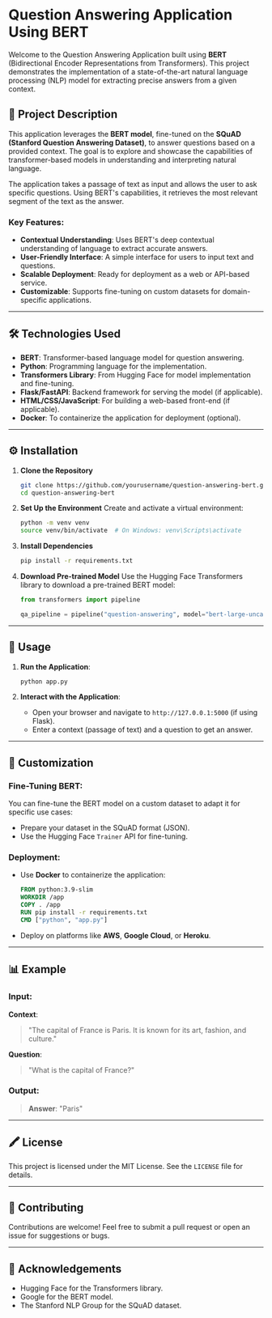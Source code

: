 # Question Answering Application Using BERT

Welcome to the Question Answering Application built using **BERT** (Bidirectional Encoder Representations from Transformers). This project demonstrates the implementation of a state-of-the-art natural language processing (NLP) model for extracting precise answers from a given context.

## 📖 Project Description

This application leverages the **BERT model**, fine-tuned on the **SQuAD (Stanford Question Answering Dataset)**, to answer questions based on a provided context. The goal is to explore and showcase the capabilities of transformer-based models in understanding and interpreting natural language.

The application takes a passage of text as input and allows the user to ask specific questions. Using BERT's capabilities, it retrieves the most relevant segment of the text as the answer.

### Key Features:
- **Contextual Understanding**: Uses BERT's deep contextual understanding of language to extract accurate answers.
- **User-Friendly Interface**: A simple interface for users to input text and questions.
- **Scalable Deployment**: Ready for deployment as a web or API-based service.
- **Customizable**: Supports fine-tuning on custom datasets for domain-specific applications.

---

## 🛠️ Technologies Used

- **BERT**: Transformer-based language model for question answering.
- **Python**: Programming language for the implementation.
- **Transformers Library**: From Hugging Face for model implementation and fine-tuning.
- **Flask/FastAPI**: Backend framework for serving the model (if applicable).
- **HTML/CSS/JavaScript**: For building a web-based front-end (if applicable).
- **Docker**: To containerize the application for deployment (optional).

---

## ⚙️ Installation

1. **Clone the Repository**
   ```bash
   git clone https://github.com/yourusername/question-answering-bert.git
   cd question-answering-bert
   ```

2. **Set Up the Environment**
   Create and activate a virtual environment:
   ```bash
   python -m venv venv
   source venv/bin/activate  # On Windows: venv\Scripts\activate
   ```

3. **Install Dependencies**
   ```bash
   pip install -r requirements.txt
   ```

4. **Download Pre-trained Model**
   Use the Hugging Face Transformers library to download a pre-trained BERT model:
   ```python
   from transformers import pipeline

   qa_pipeline = pipeline("question-answering", model="bert-large-uncased-whole-word-masking-finetuned-squad")
   ```

---

## 🚀 Usage

1. **Run the Application**:
   ```bash
   python app.py
   ```

2. **Interact with the Application**:
   - Open your browser and navigate to `http://127.0.0.1:5000` (if using Flask).
   - Enter a context (passage of text) and a question to get an answer.

---

## 🔧 Customization

### Fine-Tuning BERT:
You can fine-tune the BERT model on a custom dataset to adapt it for specific use cases:
- Prepare your dataset in the SQuAD format (JSON).
- Use the Hugging Face `Trainer` API for fine-tuning.

### Deployment:
- Use **Docker** to containerize the application:
   ```dockerfile
   FROM python:3.9-slim
   WORKDIR /app
   COPY . /app
   RUN pip install -r requirements.txt
   CMD ["python", "app.py"]
   ```
- Deploy on platforms like **AWS**, **Google Cloud**, or **Heroku**.

---

## 📊 Example

### Input:
**Context**:
> "The capital of France is Paris. It is known for its art, fashion, and culture."

**Question**:
> "What is the capital of France?"

### Output:
> **Answer**: "Paris"

---

## 🖍️ License

This project is licensed under the MIT License. See the `LICENSE` file for details.

---

## 🤝 Contributing

Contributions are welcome! Feel free to submit a pull request or open an issue for suggestions or bugs.

---

## 🌟 Acknowledgements

- Hugging Face for the Transformers library.
- Google for the BERT model.
- The Stanford NLP Group for the SQuAD dataset.

